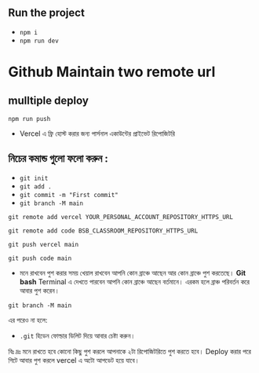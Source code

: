 ##    Run the project

- `npm i`
- `npm run dev`



# Github Maintain two remote url

##    mulltiple deploy

`npm run push`

- Vercel এ ফ্রি হোস্ট করার জন্য পার্সনাল একাউন্টের প্রাইভেট রিপোজিটরি 
## নিচের কমান্ড গুলো ফলো করুন :


- `git init`
- `git add .`
- `git commit -m "First commit"`
- `git branch -M main`

```
git remote add vercel YOUR_PERSONAL_ACCOUNT_REPOSITORY_HTTPS_URL

```

```
git remote add code BSB_CLASSROOM_REPOSITORY_HTTPS_URL

```

```
git push vercel main

```

```
git push code main

```

- মনে রাখবেন পুশ করার সময় খেয়াল রাখবেন আপনি কোন ব্রাঞ্চে আছেন আর কোন ব্রাঞ্চে পুশ করতেছে। **Git bash** Terminal এ দেখতে পারবেন আপনি কোন ব্রাঞ্চে আছেন বর্তমানে।
এরকম হলে ব্রাঞ্চ পরিবর্তন করে আবার পুশ করেন।

```
git branch -M main

```

এর পরেও না হলে:

- `.git` হিডেন ফোল্ডার ডিলিট দিয়ে আবার চেষ্টা করুন।

বিঃ দ্রঃ মনে রাখতে হবে কোনো কিছু পুশ করলে আপনাকে ২টা রিপোজিটরিতে পুশ করতে হবে। Deploy করার পরে গিটে আবার পুশ করলে vercel এ অটো আপডেট হয়ে যাবে।